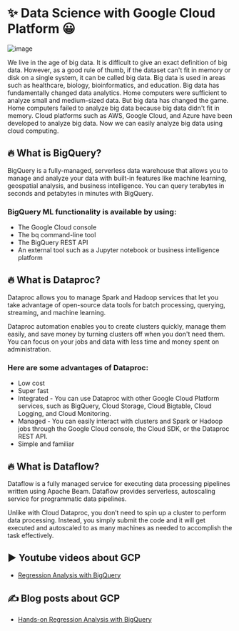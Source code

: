 # ✨ Data Science with Google Cloud Platform 😀

![image](https://user-images.githubusercontent.com/55794407/190195813-00af9b7d-028d-4a40-a804-d32ff0811e5a.png)

We live in the age of big data. It is difficult to give an exact definition of big data. However, as a good rule of thumb, if the dataset can't fit in memory or disk on a single system, it can be called big data. Big data is used in areas such as healthcare, biology, bioinformatics, and education.
Big data has fundamentally changed data analytics. Home computers were sufficient to analyze small and medium-sized data. But big data has changed the game. Home computers failed to analyze big data because big data didn't fit in memory.
Cloud platforms such as AWS, Google Cloud, and Azure have been developed to analyze big data. Now we can easily analyze big data using cloud computing.

## 🔥 What is BigQuery?

BigQuery is a fully-managed, serverless data warehouse that allows you to manage and analyze your data with built-in features like machine learning, geospatial analysis, and business intelligence. You can query terabytes in seconds and petabytes in minutes with BigQuery.

### BigQuery ML functionality is available by using:

- The Google Cloud console
- The bq command-line tool
- The BigQuery REST API
- An external tool such as a Jupyter notebook or business intelligence platform

## 🔥 What is Dataproc?

Dataproc allows you to manage Spark and Hadoop services that let you take advantage of open-source data tools for batch processing, querying, streaming, and machine learning. 

Dataproc automation enables you to create clusters quickly, manage them easily, and save money by turning clusters off when you don't need them. You can focus on your jobs and data with less time and money spent on administration.

### Here are some advantages of Dataproc:

- Low cost 
- Super fast 
- Integrated - You can use Dataproc with other Google Cloud Platform services, such as BigQuery, Cloud Storage, Cloud Bigtable, Cloud Logging, and Cloud Monitoring.
- Managed - You can easily interact with clusters and Spark or Hadoop jobs through the Google Cloud console, the Cloud SDK, or the Dataproc REST API.
- Simple and familiar

## 🔥 What is Dataflow?

Dataflow is a fully managed service for executing data processing pipelines written using Apache Beam. Dataflow provides serverless, autoscaling service for programmatic data pipelines. 

Unlike with Cloud Dataproc, you don’t need to spin up a cluster to perform data processing. Instead, you simply submit the code and it will get executed and autoscaled to as many machines as needed to accomplish the task effectively. 

## ▶ Youtube videos about GCP

- [Regression Analysis with BigQuery](https://youtu.be/77RJwtjkIA0)

## ✍ Blog posts about GCP

- [Hands-on Regression Analysis with BigQuery](https://medium.com/geekculture/hands-on-regression-analysis-with-bigquery-7925dca179ff?source=your_stories_page-------------------------------------)

